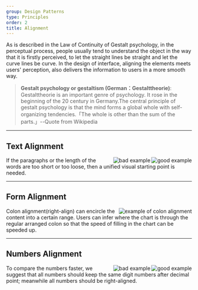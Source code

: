 ```yaml
---
group: Design Patterns
type: Principles
order: 2
title: Alignment
---
```


As is described in the Law of Continuity of Gestalt psychology, in the perceptual process, people usually tend to understand the object in the way that it is firstly perceived, to let the straight lines be straight and let the curve lines be curve. In the design of interface, aligning the elements meets users' perception, also delivers the information to users in a more smooth way.

> **Gestalt psychology or gestaltism (German：Gestalttheorie)**: Gestalttheorie is an important genre of psychology. It rose in the beginning of the 20 century in Germany.The central principle of gestalt psychology is that the mind forms a global whole with self-organizing tendencies.「The whole is other than the sum of the parts.」--Quote from Wikipedia

---

## Text Alignment

<ImagePreview>
<img class="preview-img good" align="right" alt="good example" description="Align the title and text to the left; use one visual starting point." src="https://gw.alipayobjects.com/zos/rmsportal/lVDlIgxvuXSMQvJJVMnu.png">
<img class="preview-img bad" align="right" alt="bad example" description="The tile and the text start in different visual point. This is not recommended except the differences between title and text are emphasized. " src="https://gw.alipayobjects.com/zos/rmsportal/DAhkAEIoXYdljmxsJTjl.png">
</ImagePreview>

If the paragraphs or the length of the words are too short or too loose, then a unified visual starting point is needed.

---

## Form Alignment

<ImagePreview>
<img class="preview-img" align="right" alt="example of colon alignment" src="https://gw.alipayobjects.com/zos/rmsportal/OaTkwGfGxRSFsvAlzZMq.png">
</ImagePreview>

Colon alignment(right-align) can encircle the content into a certain range. Users can infer where the chart is through the regular arranged colon so that the speed of filling in the chart can be speeded up.

---

## Numbers Alignment

<ImagePreview>
<img class="preview-img good" align="right" alt="good example" src="https://gw.alipayobjects.com/zos/rmsportal/bIJAZcUmaRxJeFxZJwUp.png">
<img class="preview-img bad" align="right" alt="bad example" src="https://gw.alipayobjects.com/zos/rmsportal/zUmANVIhBanDnlyOhvaH.png">
</ImagePreview>

To compare the numbers faster, we suggest that all numbers should keep the same digit numbers after decimal point; meanwhile all numbers should be right-aligned.

